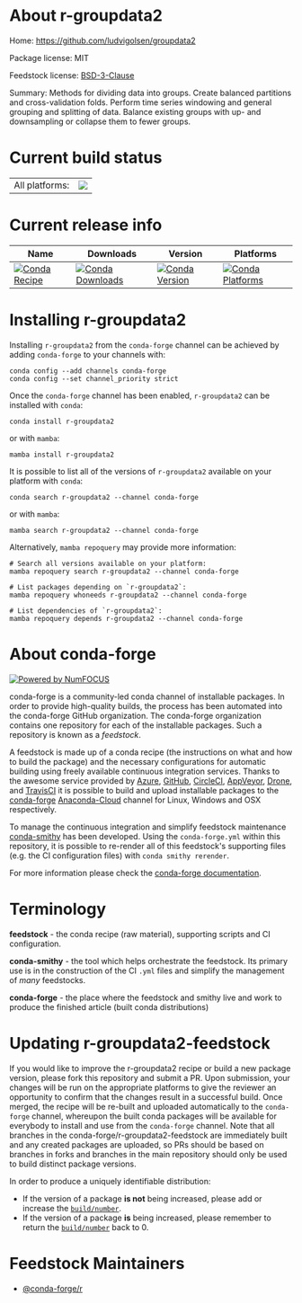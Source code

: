 About r-groupdata2
==================

Home: https://github.com/ludvigolsen/groupdata2

Package license: MIT

Feedstock license: [BSD-3-Clause](https://github.com/conda-forge/r-groupdata2-feedstock/blob/main/LICENSE.txt)

Summary: Methods for dividing data into groups. Create balanced partitions and cross-validation folds. Perform time series windowing and general grouping and splitting of data. Balance existing groups with up- and downsampling or collapse them to fewer groups.

Current build status
====================


<table><tr><td>All platforms:</td>
    <td>
      <a href="https://dev.azure.com/conda-forge/feedstock-builds/_build/latest?definitionId=18335&branchName=main">
        <img src="https://dev.azure.com/conda-forge/feedstock-builds/_apis/build/status/r-groupdata2-feedstock?branchName=main">
      </a>
    </td>
  </tr>
</table>

Current release info
====================

| Name | Downloads | Version | Platforms |
| --- | --- | --- | --- |
| [![Conda Recipe](https://img.shields.io/badge/recipe-r--groupdata2-green.svg)](https://anaconda.org/conda-forge/r-groupdata2) | [![Conda Downloads](https://img.shields.io/conda/dn/conda-forge/r-groupdata2.svg)](https://anaconda.org/conda-forge/r-groupdata2) | [![Conda Version](https://img.shields.io/conda/vn/conda-forge/r-groupdata2.svg)](https://anaconda.org/conda-forge/r-groupdata2) | [![Conda Platforms](https://img.shields.io/conda/pn/conda-forge/r-groupdata2.svg)](https://anaconda.org/conda-forge/r-groupdata2) |

Installing r-groupdata2
=======================

Installing `r-groupdata2` from the `conda-forge` channel can be achieved by adding `conda-forge` to your channels with:

```
conda config --add channels conda-forge
conda config --set channel_priority strict
```

Once the `conda-forge` channel has been enabled, `r-groupdata2` can be installed with `conda`:

```
conda install r-groupdata2
```

or with `mamba`:

```
mamba install r-groupdata2
```

It is possible to list all of the versions of `r-groupdata2` available on your platform with `conda`:

```
conda search r-groupdata2 --channel conda-forge
```

or with `mamba`:

```
mamba search r-groupdata2 --channel conda-forge
```

Alternatively, `mamba repoquery` may provide more information:

```
# Search all versions available on your platform:
mamba repoquery search r-groupdata2 --channel conda-forge

# List packages depending on `r-groupdata2`:
mamba repoquery whoneeds r-groupdata2 --channel conda-forge

# List dependencies of `r-groupdata2`:
mamba repoquery depends r-groupdata2 --channel conda-forge
```


About conda-forge
=================

[![Powered by
NumFOCUS](https://img.shields.io/badge/powered%20by-NumFOCUS-orange.svg?style=flat&colorA=E1523D&colorB=007D8A)](https://numfocus.org)

conda-forge is a community-led conda channel of installable packages.
In order to provide high-quality builds, the process has been automated into the
conda-forge GitHub organization. The conda-forge organization contains one repository
for each of the installable packages. Such a repository is known as a *feedstock*.

A feedstock is made up of a conda recipe (the instructions on what and how to build
the package) and the necessary configurations for automatic building using freely
available continuous integration services. Thanks to the awesome service provided by
[Azure](https://azure.microsoft.com/en-us/services/devops/), [GitHub](https://github.com/),
[CircleCI](https://circleci.com/), [AppVeyor](https://www.appveyor.com/),
[Drone](https://cloud.drone.io/welcome), and [TravisCI](https://travis-ci.com/)
it is possible to build and upload installable packages to the
[conda-forge](https://anaconda.org/conda-forge) [Anaconda-Cloud](https://anaconda.org/)
channel for Linux, Windows and OSX respectively.

To manage the continuous integration and simplify feedstock maintenance
[conda-smithy](https://github.com/conda-forge/conda-smithy) has been developed.
Using the ``conda-forge.yml`` within this repository, it is possible to re-render all of
this feedstock's supporting files (e.g. the CI configuration files) with ``conda smithy rerender``.

For more information please check the [conda-forge documentation](https://conda-forge.org/docs/).

Terminology
===========

**feedstock** - the conda recipe (raw material), supporting scripts and CI configuration.

**conda-smithy** - the tool which helps orchestrate the feedstock.
                   Its primary use is in the construction of the CI ``.yml`` files
                   and simplify the management of *many* feedstocks.

**conda-forge** - the place where the feedstock and smithy live and work to
                  produce the finished article (built conda distributions)


Updating r-groupdata2-feedstock
===============================

If you would like to improve the r-groupdata2 recipe or build a new
package version, please fork this repository and submit a PR. Upon submission,
your changes will be run on the appropriate platforms to give the reviewer an
opportunity to confirm that the changes result in a successful build. Once
merged, the recipe will be re-built and uploaded automatically to the
`conda-forge` channel, whereupon the built conda packages will be available for
everybody to install and use from the `conda-forge` channel.
Note that all branches in the conda-forge/r-groupdata2-feedstock are
immediately built and any created packages are uploaded, so PRs should be based
on branches in forks and branches in the main repository should only be used to
build distinct package versions.

In order to produce a uniquely identifiable distribution:
 * If the version of a package **is not** being increased, please add or increase
   the [``build/number``](https://docs.conda.io/projects/conda-build/en/latest/resources/define-metadata.html#build-number-and-string).
 * If the version of a package **is** being increased, please remember to return
   the [``build/number``](https://docs.conda.io/projects/conda-build/en/latest/resources/define-metadata.html#build-number-and-string)
   back to 0.

Feedstock Maintainers
=====================

* [@conda-forge/r](https://github.com/conda-forge/r/)

